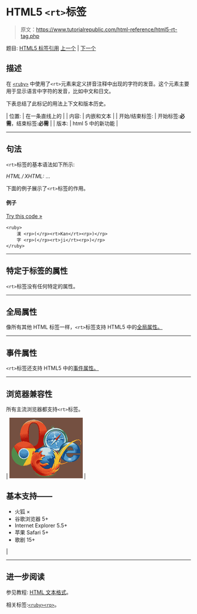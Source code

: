 # HTML5 `<rt>`标签

> 原文：<https://www.tutorialrepublic.com/html-reference/html5-rt-tag.php>

题目: [HTML5 标签引用](html5-tags.php) [上一个](html5-rp-tag.php) | [下一个](html5-ruby-tag.php)

## 描述

在 [`<ruby>`](html5-ruby-tag.php) 中使用了`<rt>`元素来定义拼音注释中出现的字符的发音。这个元素主要用于显示语言中字符的发音，比如中文和日文。

下表总结了此标记的用法上下文和版本历史。

| 位置: | 在一条直线上的 |
| 内容: | 内嵌和文本 |
| 开始/结束标签: | 开始标签:**必需**，结束标签:**必需** |
| 版本: | html 5 中的新功能 |

* * *

## 句法

`<rt>`标签的基本语法如下所示:

*HTML / XHTML:* <rt> ... </rt>

下面的例子展示了`<rt>`标签的作用。

#### 例子

[Try this code »](../codelab.php?topic=html5&file=rt-tag "Try this code using online Editor")

```
<ruby>
    漢 <rp>(</rp><rt>Kan</rt><rp>)</rp>
    字 <rp>(</rp><rt>ji</rt><rp>)</rp>
</ruby>
```

* * *

## 特定于标签的属性

`<rt>`标签没有任何特定的属性。

* * *

## 全局属性

像所有其他 HTML 标签一样，`<rt>`标签支持 HTML5 中的[全局属性。](html5-global-attributes.php)

* * *

## 事件属性

`<rt>`标签还支持 HTML5 中的[事件属性。](html5-event-attributes.php)

* * *

## 浏览器兼容性

所有主流浏览器都支持`<rt>`标签。

| ![Browsers Icon](img/e9331123c77668c1832e541c2fca1002.png) | 

## 基本支持——

*   火狐 ×
*   谷歌浏览器 5+
*   Internet Explorer 5.5+
*   苹果 Safari 5+
*   歌剧 15+

 |

* * *

## 进一步阅读

参见教程: [HTML 文本格式](../html-tutorial/html-text-formatting.php)。

相关标签:[`<ruby>`](html5-ruby-tag.php)[`<rp>`](html5-rp-tag.php)。